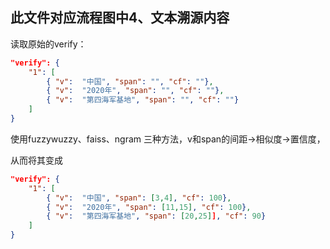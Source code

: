 ## 此文件对应流程图中4、文本溯源内容
读取原始的verify：

```json
"verify": {
    "1": [
        { "v":  "中国", "span": "", "cf": ""},
        { "v":  "2020年", "span": "", "cf": ""},
        { "v":  "第四海军基地", "span": "", "cf": ""}
    ]
}
```
使用fuzzywuzzy、faiss、ngram 三种方法，v和span的间距→相似度→置信度，

从而将其变成
```json
"verify": {
    "1": [
        { "v":  "中国", "span": [3,4], "cf": 100},
        { "v":  "2020年", "span": [11,15], "cf": 100},
        { "v":  "第四海军基地", "span": [20,25]], "cf": 90}
    ]
}
```
